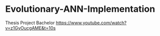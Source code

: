# Evolutionary-ANN-Implementation
Thesis Project Bachelor
https://www.youtube.com/watch?v=z1GyOucgAME&t=10s
